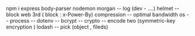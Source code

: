 npm i 
express 
body-parser
nodemon 
morgan -- log (dev - ....)
helmet -- block web 3rd  ( block : x-Power-By)
compression -- optimal bandwidth
os --
process --
dotenv --
bcrypt -- 
crypto -- encode two (symmetric-key encryption )
lodash -- pick (object , fileds)